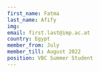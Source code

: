 ```yaml
---
first_name: Fatma
last_name: Afify
img: 
email: first.last@imp.ac.at
country: Egypt
member_from: July
member_till: August 2022
position: VBC Summer Student
---
```

